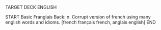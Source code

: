 TARGET DECK
ENGLISH

START
Basic
Franglais
Back: n. Corrupt version of french using many english words and idioms. [french français french, anglais english]
END
